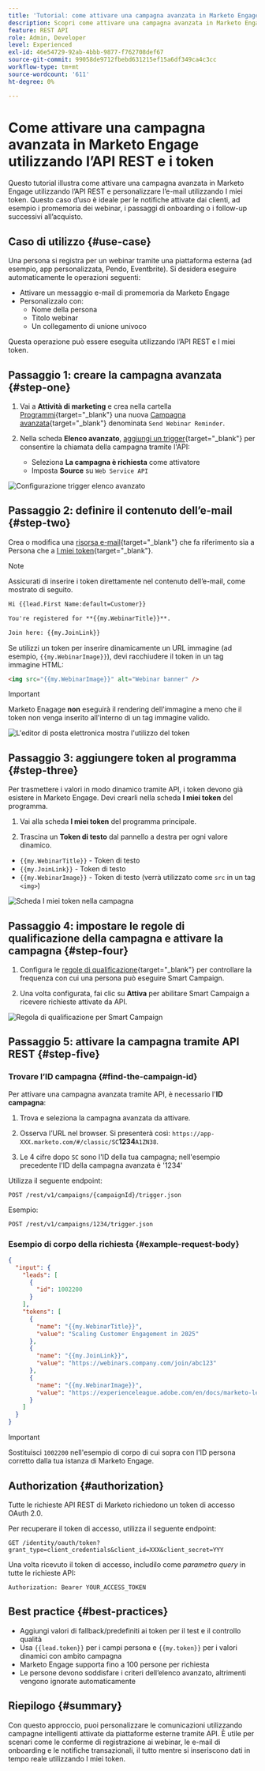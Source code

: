 ```yaml
---
title: 'Tutorial: come attivare una campagna avanzata in Marketo Engage utilizzando l’API REST e i token'
description: Scopri come attivare una campagna avanzata in Marketo Engage utilizzando l’API REST e personalizzare l’e-mail utilizzando I miei token.
feature: REST API
role: Admin, Developer
level: Experienced
exl-id: 46e54729-92ab-4bbb-9877-f762708def67
source-git-commit: 99058de9712fbebd631215ef15a6df349ca4c3cc
workflow-type: tm+mt
source-wordcount: '611'
ht-degree: 0%

---
```


# Come attivare una campagna avanzata in Marketo Engage utilizzando l’API REST e i token

Questo tutorial illustra come attivare una campagna avanzata in Marketo Engage utilizzando l’API REST e personalizzare l’e-mail utilizzando I miei token. Questo caso d’uso è ideale per le notifiche attivate dai clienti, ad esempio i promemoria dei webinar, i passaggi di onboarding o i follow-up successivi all’acquisto.

## Caso di utilizzo {#use-case}

Una persona si registra per un webinar tramite una piattaforma esterna (ad esempio, app personalizzata, Pendo, Eventbrite). Si desidera eseguire automaticamente le operazioni seguenti:

* Attivare un messaggio e-mail di promemoria da Marketo Engage
* Personalizzalo con:
   * Nome della persona
   * Titolo webinar
   * Un collegamento di unione univoco

Questa operazione può essere eseguita utilizzando l’API REST e I miei token.

## Passaggio 1: creare la campagna avanzata {#step-one}

1. Vai a **Attività di marketing** e crea nella cartella [Programmi](https://experienceleague.adobe.com/en/docs/marketo/using/product-docs/core-marketo-concepts/programs/creating-programs/understanding-programs){target="_blank"} una nuova [Campagna avanzata](https://experienceleague.adobe.com/en/docs/marketo/using/product-docs/core-marketo-concepts/smart-campaigns/understanding-smart-campaigns){target="_blank"} denominata `Send Webinar Reminder`.

1. Nella scheda **Elenco avanzato**, [aggiungi un trigger](https://experienceleague.adobe.com/en/docs/marketo/using/product-docs/core-marketo-concepts/smart-campaigns/creating-a-smart-campaign/define-smart-list-for-smart-campaign-trigger){target="_blank"} per consentire la chiamata della campagna tramite l&#39;API:

   * Seleziona **La campagna è richiesta** come attivatore
   * Imposta **Source** su `Web Service API`

![Configurazione trigger elenco avanzato](assets/trigger-smart-campaign-rest-api-1.png)

## Passaggio 2: definire il contenuto dell’e-mail {#step-two}

Crea o modifica una [risorsa e-mail](https://experienceleague.adobe.com/en/docs/marketo-developer/marketo/rest/assets/emails){target="_blank"} che fa riferimento sia a Persona che a [I miei token](https://experienceleague.adobe.com/en/docs/marketo/using/product-docs/core-marketo-concepts/programs/tokens/managing-my-tokens){target="_blank"}.

>[!NOTE]
>
>Assicurati di inserire i token direttamente nel contenuto dell’e-mail, come mostrato di seguito.

```html
Hi {{lead.First Name:default=Customer}}

You're registered for **{{my.WebinarTitle}}**.

Join here: {{my.JoinLink}}
```

Se utilizzi un token per inserire dinamicamente un URL immagine (ad esempio, `{{my.WebinarImage}}`), devi racchiudere il token in un tag immagine HTML:

```html
<img src="{{my.WebinarImage}}" alt="Webinar banner" />
```

>[!IMPORTANT]
>
>Marketo Enagage **non** eseguirà il rendering dell&#39;immagine a meno che il token non venga inserito all&#39;interno di un tag immagine valido.

![L&#39;editor di posta elettronica mostra l&#39;utilizzo del token](assets/trigger-smart-campaign-rest-api-2.png)

## Passaggio 3: aggiungere token al programma {#step-three}

Per trasmettere i valori in modo dinamico tramite API, i token devono già esistere in Marketo Engage. Devi crearli nella scheda **I miei token** del programma.

1. Vai alla scheda **I miei token** del programma principale.

2. Trascina un **Token di testo** dal pannello a destra per ogni valore dinamico.

* `{{my.WebinarTitle}}` - Token di testo
* `{{my.JoinLink}}` - Token di testo
* `{{my.WebinarImage}}` - Token di testo (verrà utilizzato come `src` in un tag `<img>`)

![Scheda I miei token nella campagna](assets/trigger-smart-campaign-rest-api-3.png)

## Passaggio 4: impostare le regole di qualificazione della campagna e attivare la campagna {#step-four}

1. Configura le [regole di qualificazione](https://experienceleague.adobe.com/en/docs/marketo/using/product-docs/core-marketo-concepts/smart-campaigns/using-smart-campaigns/edit-qualification-rules-in-a-smart-campaign){target="_blank"} per controllare la frequenza con cui una persona può eseguire Smart Campaign.

1. Una volta configurata, fai clic su **Attiva** per abilitare Smart Campaign a ricevere richieste attivate da API.

![Regola di qualificazione per Smart Campaign](assets/trigger-smart-campaign-rest-api-4.png)

## Passaggio 5: attivare la campagna tramite API REST {#step-five}

### Trovare l’ID campagna {#find-the-campaign-id}

Per attivare una campagna avanzata tramite API, è necessario l&#39;**ID campagna**:

1. Trova e seleziona la campagna avanzata da attivare.

1. Osserva l’URL nel browser. Si presenterà così: `https://app-XXX.marketo.com/#/classic/SC`**1234**`A1ZN38`.

1. Le 4 cifre dopo `SC` sono l&#39;ID della tua campagna; nell&#39;esempio precedente l&#39;ID della campagna avanzata è &#39;1234&#39;

Utilizza il seguente endpoint:

```
POST /rest/v1/campaigns/{campaignId}/trigger.json
```

Esempio:

```
POST /rest/v1/campaigns/1234/trigger.json
```

### Esempio di corpo della richiesta {#example-request-body}

```json
{
  "input": {
    "leads": [
      {
        "id": 1002200
      }
    ],
    "tokens": [
      {
        "name": "{{my.WebinarTitle}}",
        "value": "Scaling Customer Engagement in 2025"
      },
      {
        "name": "{{my.JoinLink}}",
        "value": "https://webinars.company.com/join/abc123"
      },
      {
        "name": "{{my.WebinarImage}}",
        "value": "https://experienceleague.adobe.com/en/docs/marketo-learn/tutorials/events/media_1c6f338a518ada11550084c8ab3a6bbf554ff6eac.jpeg"
      }
    ]
  }
}
```

>[!IMPORTANT]
>
>Sostituisci `1002200` nell&#39;esempio di corpo di cui sopra con l&#39;ID persona corretto dalla tua istanza di Marketo Engage.

## Authorization {#authorization}

Tutte le richieste API REST di Marketo richiedono un token di accesso OAuth 2.0.

Per recuperare il token di accesso, utilizza il seguente endpoint:

```
GET /identity/oauth/token?grant_type=client_credentials&client_id=XXX&client_secret=YYY
```

Una volta ricevuto il token di accesso, includilo come _parametro query_ in tutte le richieste API:

```
Authorization: Bearer YOUR_ACCESS_TOKEN
```

## Best practice {#best-practices}

* Aggiungi valori di fallback/predefiniti ai token per il test e il controllo qualità
* Usa `{{lead.token}}` per i campi persona e `{{my.token}}` per i valori dinamici con ambito campagna
* Marketo Engage supporta fino a 100 persone per richiesta
* Le persone devono soddisfare i criteri dell’elenco avanzato, altrimenti vengono ignorate automaticamente

## Riepilogo {#summary}

Con questo approccio, puoi personalizzare le comunicazioni utilizzando campagne intelligenti attivate da piattaforme esterne tramite API. È utile per scenari come le conferme di registrazione ai webinar, le e-mail di onboarding e le notifiche transazionali, il tutto mentre si inseriscono dati in tempo reale utilizzando I miei token.
